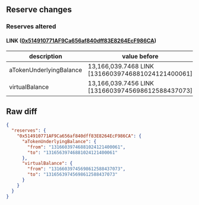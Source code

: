 ## Reserve changes

### Reserves altered

#### LINK ([0x514910771AF9Ca656af840dff83E8264EcF986CA](https://etherscan.io/address/0x514910771AF9Ca656af840dff83E8264EcF986CA))

| description | value before | value after |
| --- | --- | --- |
| aTokenUnderlyingBalance | 13,166,039.7468 LINK [13166039746881024121400061] | 13,165,639.7468 LINK [13165639746881024121400061] |
| virtualBalance | 13,166,039.7456 LINK [13166039745698612588437073] | 13,165,639.7456 LINK [13165639745698612588437073] |


## Raw diff

```json
{
  "reserves": {
    "0x514910771AF9Ca656af840dff83E8264EcF986CA": {
      "aTokenUnderlyingBalance": {
        "from": "13166039746881024121400061",
        "to": "13165639746881024121400061"
      },
      "virtualBalance": {
        "from": "13166039745698612588437073",
        "to": "13165639745698612588437073"
      }
    }
  }
}
```